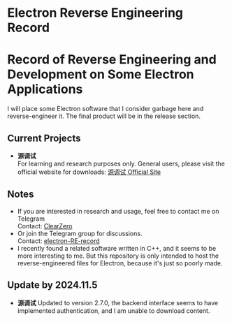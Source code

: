# Electron Reverse Engineering Record
# Record of Reverse Engineering and Development on Some Electron Applications
I will place some Electron software that I consider garbage here and reverse-engineer it. The final product will be in the release section.

## Current Projects
- **源调试**  
  For learning and research purposes only. General users, please visit the official website for downloads: [源调试 Official Site](https://yuantiaoshi.com)
## Notes
- If you are interested in research and usage, feel free to contact me on Telegram  
  Contact: [ClearZero](https://t.me/ClearZero)
- Or join the Telegram group for discussions.  
  Contact: [electron-RE-record](https://t.me/electron_re)
- I recently found a related software written in C++, and it seems to be more interesting to me. But this repository is only intended to host the reverse-engineered files for Electron, because it's just so poorly made.
## Update by 2024.11.5
- **源调试**
  Updated to version 2.7.0, the backend interface seems to have implemented authentication, and I am unable to download content.
